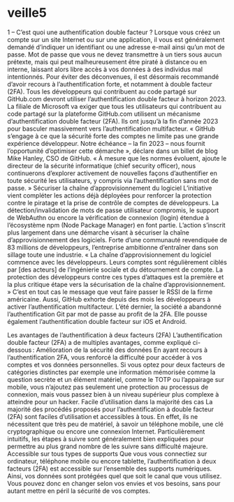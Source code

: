 # veille5

1 – C’est quoi une authentification double facteur ?
Lorsque vous créez un compte sur un site Internet ou sur une application, il vous est généralement demandé d’indiquer un identifiant ou une adresse e-mail ainsi qu’un mot de passe. Mot de passe que vous ne devez transmettre à un tiers sous aucun prétexte, mais qui peut malheureusement être piraté à distance ou en interne, laissant alors libre accès à vos données à des individus mal intentionnés. Pour éviter des déconvenues, il est désormais recommandé d’avoir recours à l’authentification forte, et notamment à double facteur (2FA).
Tous les développeurs qui contribuent au code partagé sur GitHub.com devront utiliser l’authentification double facteur à horizon 2023.
La filiale de Microsoft va exiger que tous les utilisateurs qui contribuent au code partagé sur la plateforme GitHub.com utilisent un mécanisme d’authentification double facteur (2FA).
Ils ont jusqu’à la fin d’année 2023 pour basculer massivement vers l’authentification multifacteur. « GitHub s’engage à ce que la sécurité forte des comptes ne limite pas une grande expérience développeur. Notre échéance – la fin 2023 – nous fournit l’opportunité d’optimiser cette démarche », déclare dans un billet de blog Mike Hanley, CSO de GitHub.
« À mesure que les normes évoluent, ajoute le directeur de la sécurité informatique (chief security officer), nous continuerons d’explorer activement de nouvelles façons d’authentifier en toute sécurité les utilisateurs, y compris via l’authentification sans mot de passe. »
Sécuriser la chaîne d’approvisionnement du logiciel
L’initiative vient compléter les actions déjà déployées pour renforcer la protection contre le piratage et la prise de contrôle de comptes de développeurs. La détection/invalidation de mots de passe utilisateur compromis, le support de WebAuthn ou encore la vérification de connexion (login) étendue à l’écosystème npm (Node Package Manager) en font partie.
L’action s’inscrit plus largement dans une démarche visant à sécuriser la chaîne d’approvisionnement des logiciels. Forte d’une communauté revendiquée de 83 millions de développeurs, l’entreprise ambitionne d’entraîner dans son sillage toute une industrie.
« La chaîne d’approvisionnement du logiciel commence avec les développeurs. Leurs comptes sont régulièrement ciblés par [des acteurs] de l’ingénierie sociale et du détournement de compte. La protection des développeurs contre ces types d’attaques est la première et la plus critique étape vers la sécurisation de la chaîne d’approvisionnement. » C’est en tout cas le message que veut faire passer le RSSI de la firme américaine.
Aussi, GitHub exhorte depuis des mois les développeurs à activer l’authentification multifacteur. L’été dernier, la société a abandonné l’authentification Git par mot de passe au profit de la 2FA. Elle pousse également l’authentification double facteur sur iOS et Android.

Les avantages de l’authentification à deux facteurs (2FA) 
L’authentification double facteur (2FA) a de multiples avantages, comme expliqué ci-dessous : 
Amélioration de la sécurité des données
En ayant recours à l’authentification 2FA, vous renforcé la difficulté pour accéder à vos comptes et vos données personnelles. Si vous optez pour deux facteurs de catégories distinctes par exemple une information mémorisée comme la question secrète et un élément matériel, comme le TOTP ou l’appairage sur mobile, vous n’ajoutez pas seulement une protection au processus de connexion, mais vous passez bien à un niveau supérieur plus complexe à atteindre pour un hacker. 
Facile d’utilisation dans la majorité des cas 
La majorité des procédés proposés pour l’authentification à double facteur (2FA) sont faciles d’utilisation et accessibles à tous. En effet, ils ne nécessitent que très peu de matériel, à savoir un téléphone mobile, une clé cryptographique ou encore une connexion Internet. Particulièrement intuitifs, les étapes à suivre sont généralement bien expliquées pour permettre au plus grand nombre de les suivre sans difficulté majeure. 
Accessible sur tous types de supports 
Que vous vous connectiez sur ordinateur, téléphone mobile ou encore tablette, l’authentification à deux facteurs (2FA) est accessible sur l’ensemble des supports numériques. Ainsi, vos données sont protégées quel que soit le canal que vous utilisez. Vous pouvez donc en changer selon vos envies et vos besoins, sans pour autant mettre en péril la sécurité de vos comptes. 
